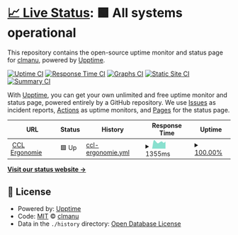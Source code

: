 # [📈 Live Status](https://statuspage.clmanu.fr): <!--live status--> **🟩 All systems operational**

This repository contains the open-source uptime monitor and status page for [clmanu](https://statuspage.clmanu.fr), powered by [Upptime](https://github.com/upptime/upptime).

[![Uptime CI](https://github.com/koj-co/upptime/workflows/Uptime%20CI/badge.svg)](https://github.com/koj-co/upptime/actions?query=workflow%3A%22Uptime+CI%22)
[![Response Time CI](https://github.com/koj-co/upptime/workflows/Response%20Time%20CI/badge.svg)](https://github.com/koj-co/upptime/actions?query=workflow%3A%22Response+Time+CI%22)
[![Graphs CI](https://github.com/koj-co/upptime/workflows/Graphs%20CI/badge.svg)](https://github.com/koj-co/upptime/actions?query=workflow%3A%22Graphs+CI%22)
[![Static Site CI](https://github.com/koj-co/upptime/workflows/Static%20Site%20CI/badge.svg)](https://github.com/koj-co/upptime/actions?query=workflow%3A%22Static+Site+CI%22)
[![Summary CI](https://github.com/koj-co/upptime/workflows/Summary%20CI/badge.svg)](https://github.com/koj-co/upptime/actions?query=workflow%3A%22Summary+CI%22)

With [Upptime](https://upptime.js.org), you can get your own unlimited and free uptime monitor and status page, powered entirely by a GitHub repository. We use [Issues](https://github.com/clmanu75/upptime/issues) as incident reports, [Actions](https://github.com/clmanu75/upptime/actions) as uptime monitors, and [Pages](https://statuspage.clmanu.fr) for the status page.

<!--start: status pages-->
<!-- This summary is generated by Upptime (https://github.com/upptime/upptime) -->
<!-- Do not edit this manually, your changes will be overwritten -->
<!-- prettier-ignore -->
| URL | Status | History | Response Time | Uptime |
| --- | ------ | ------- | ------------- | ------ |
| <img alt="" src="https://favicons.githubusercontent.com/www.cclergonomie.fr" height="13"> [CCL Ergonomie](https://www.cclergonomie.fr) | 🟩 Up | [ccl-ergonomie.yml](https://github.com/clmanu75/upptime/commits/HEAD/history/ccl-ergonomie.yml) | <details><summary><img alt="Response time graph" src="./graphs/ccl-ergonomie/response-time-week.png" height="20"> 1355ms</summary><br><a href="https://statuspage.clmanu.fr/history/ccl-ergonomie"><img alt="Response time 1172" src="https://img.shields.io/endpoint?url=https%3A%2F%2Fraw.githubusercontent.com%2Fclmanu75%2Fupptime%2FHEAD%2Fapi%2Fccl-ergonomie%2Fresponse-time.json"></a><br><a href="https://statuspage.clmanu.fr/history/ccl-ergonomie"><img alt="24-hour response time 1409" src="https://img.shields.io/endpoint?url=https%3A%2F%2Fraw.githubusercontent.com%2Fclmanu75%2Fupptime%2FHEAD%2Fapi%2Fccl-ergonomie%2Fresponse-time-day.json"></a><br><a href="https://statuspage.clmanu.fr/history/ccl-ergonomie"><img alt="7-day response time 1355" src="https://img.shields.io/endpoint?url=https%3A%2F%2Fraw.githubusercontent.com%2Fclmanu75%2Fupptime%2FHEAD%2Fapi%2Fccl-ergonomie%2Fresponse-time-week.json"></a><br><a href="https://statuspage.clmanu.fr/history/ccl-ergonomie"><img alt="30-day response time 1413" src="https://img.shields.io/endpoint?url=https%3A%2F%2Fraw.githubusercontent.com%2Fclmanu75%2Fupptime%2FHEAD%2Fapi%2Fccl-ergonomie%2Fresponse-time-month.json"></a><br><a href="https://statuspage.clmanu.fr/history/ccl-ergonomie"><img alt="1-year response time 1178" src="https://img.shields.io/endpoint?url=https%3A%2F%2Fraw.githubusercontent.com%2Fclmanu75%2Fupptime%2FHEAD%2Fapi%2Fccl-ergonomie%2Fresponse-time-year.json"></a></details> | <details><summary><a href="https://statuspage.clmanu.fr/history/ccl-ergonomie">100.00%</a></summary><a href="https://statuspage.clmanu.fr/history/ccl-ergonomie"><img alt="All-time uptime 99.74%" src="https://img.shields.io/endpoint?url=https%3A%2F%2Fraw.githubusercontent.com%2Fclmanu75%2Fupptime%2FHEAD%2Fapi%2Fccl-ergonomie%2Fuptime.json"></a><br><a href="https://statuspage.clmanu.fr/history/ccl-ergonomie"><img alt="24-hour uptime 100.00%" src="https://img.shields.io/endpoint?url=https%3A%2F%2Fraw.githubusercontent.com%2Fclmanu75%2Fupptime%2FHEAD%2Fapi%2Fccl-ergonomie%2Fuptime-day.json"></a><br><a href="https://statuspage.clmanu.fr/history/ccl-ergonomie"><img alt="7-day uptime 100.00%" src="https://img.shields.io/endpoint?url=https%3A%2F%2Fraw.githubusercontent.com%2Fclmanu75%2Fupptime%2FHEAD%2Fapi%2Fccl-ergonomie%2Fuptime-week.json"></a><br><a href="https://statuspage.clmanu.fr/history/ccl-ergonomie"><img alt="30-day uptime 100.00%" src="https://img.shields.io/endpoint?url=https%3A%2F%2Fraw.githubusercontent.com%2Fclmanu75%2Fupptime%2FHEAD%2Fapi%2Fccl-ergonomie%2Fuptime-month.json"></a><br><a href="https://statuspage.clmanu.fr/history/ccl-ergonomie"><img alt="1-year uptime 99.66%" src="https://img.shields.io/endpoint?url=https%3A%2F%2Fraw.githubusercontent.com%2Fclmanu75%2Fupptime%2FHEAD%2Fapi%2Fccl-ergonomie%2Fuptime-year.json"></a></details>

<!--end: status pages-->

[**Visit our status website →**](https://statuspage.clmanu.fr)

## 📄 License

- Powered by: [Upptime](https://github.com/upptime/upptime)
- Code: [MIT](./LICENSE) © [clmanu](https://statuspage.clmanu.fr)
- Data in the `./history` directory: [Open Database License](https://opendatacommons.org/licenses/odbl/1-0/)
